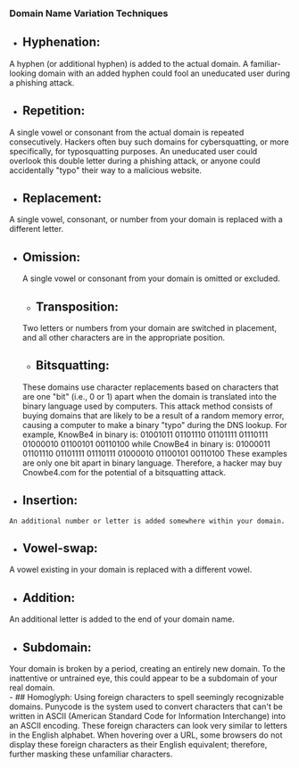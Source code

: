 
 ### Domain Name Variation Techniques
 
  - ## Hyphenation: 
  A hyphen (or additional hyphen) is added to the actual domain.
        A familiar-looking domain with an added hyphen could fool an uneducated user during a phishing attack.
   - ## Repetition: 
   A single vowel or consonant from the actual domain is repeated consecutively.
        Hackers often buy such domains for cybersquatting, or more specifically, for typosquatting purposes. An uneducated user   could overlook this double letter during a phishing attack, or anyone could accidentally "typo" their way to a malicious website.
   
   - ## Replacement:
   A single vowel, consonant, or number from your domain is replaced with a different letter.  
  - ## Omission:
    A single vowel or consonant from your domain is omitted or excluded.
    - ## Transposition:
    Two letters or numbers from your domain are switched in placement, and all other characters are in the appropriate position.
    - ## Bitsquatting: 
    These domains use character replacements based on characters that are one "bit" (i.e., 0 or 1) apart when the domain is translated into the binary language used by computers.
        This attack method consists of buying domains that are likely to be a result of a random memory error, causing a computer to make a binary "typo" during the DNS lookup.
            For example, KnowBe4 in binary is:
            01001011 01101110 01101111 01110111 01000010 01100101 00110100
            while CnowBe4 in binary is: 
            01000011 01101110 01101111 01110111 01000010 01100101 00110100
            These examples are only one bit apart in binary language. Therefore, a hacker may buy Cnowbe4.com for the potential        of a bitsquatting attack.
   - ## Insertion: 
    An additional number or letter is added somewhere within your domain.
   
   - ## Vowel-swap: 
   A vowel existing in your domain is replaced with a different vowel.
    
  - ## Addition: 
  An additional letter is added to the end of your domain name. 
   
  - ## Subdomain:
  Your domain is broken by a period, creating an entirely new domain.
        To the inattentive or untrained eye, this could appear to be a subdomain of your real domain.     
    - ## Homoglyph: 
    Using foreign characters to spell seemingly recognizable domains. Punycode is the system used to convert characters that can't be written in ASCII (American Standard Code for Information Interchange) into an ASCII encoding.
        These foreign characters can look very similar to letters in the English alphabet. When hovering over a URL, some browsers do not display these foreign characters as their English equivalent; therefore, further masking these unfamiliar characters.

